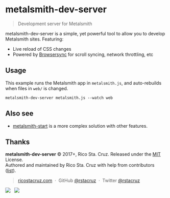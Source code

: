 # metalsmith-dev-server

> Development server for Metalsmith

metalsmith-dev-server is a simple, yet powerful tool to allow you to develop Metalsmith sites. Featuring:

- Live reload of CSS changes
- Powered by [Browsersync] for scroll syncing, network throttling, etc

[Browsersync]: https://browsersync.io/

## Usage

This example runs the Metalsmith app in `metalsmith.js`, and auto-rebuilds when files in `web/` is changed.

```
metalsmith-dev-server metalsmith.js --watch web
```

## Also see

- [metalsmith-start](https://www.npmjs.com/package/metalsmith-start) is a more complex solution with other features.

## Thanks

**metalsmith-dev-server** © 2017+, Rico Sta. Cruz. Released under the [MIT] License.<br>
Authored and maintained by Rico Sta. Cruz with help from contributors ([list][contributors]).

> [ricostacruz.com](http://ricostacruz.com) &nbsp;&middot;&nbsp;
> GitHub [@rstacruz](https://github.com/rstacruz) &nbsp;&middot;&nbsp;
> Twitter [@rstacruz](https://twitter.com/rstacruz)

[![](https://img.shields.io/github/followers/rstacruz.svg?style=social&label=@rstacruz)](https://github.com/rstacruz) &nbsp;
[![](https://img.shields.io/twitter/follow/rstacruz.svg?style=social&label=@rstacruz)](https://twitter.com/rstacruz)

[MIT]: http://mit-license.org/
[contributors]: http://github.com/rstacruz/metalsmith-dev-server/contributors

